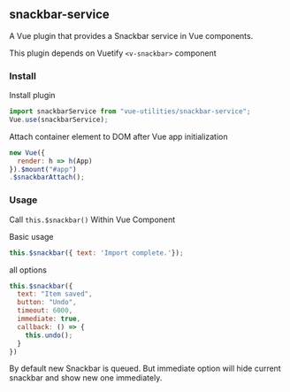 ## snackbar-service
A Vue plugin that provides a Snackbar service in Vue components.

This plugin depends on Vuetify `<v-snackbar>` component

### Install
Install plugin
```JavaScript
import snackbarService from "vue-utilities/snackbar-service";
Vue.use(snackbarService);
```
Attach container element to DOM after Vue app initialization
```JavaScript
new Vue({
  render: h => h(App)
}).$mount("#app")
.$snackbarAttach();
```
### Usage
Call `this.$snackbar()` Within Vue Component

Basic usage
```JavaScript
this.$snackbar({ text: 'Import complete.'});
```
all options
```JavaScript
this.$snackbar({
  text: "Item saved",
  button: "Undo",
  timeout: 6000,
  immediate: true,
  callback: () => {
    this.undo();
  }
})
```
By default new Snackbar is queued. But immediate option will hide current snackbar and show new one immediately.
